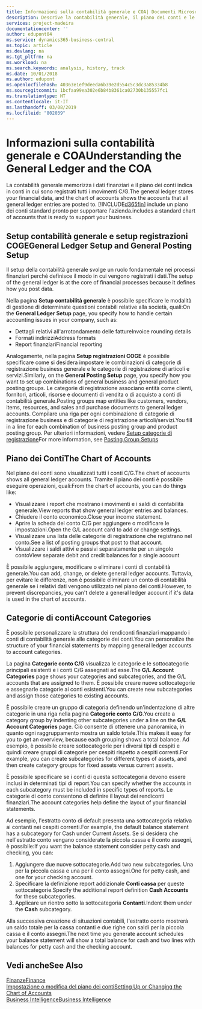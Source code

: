 ```yaml
---
title: Informazioni sulla contabilità generale e COA| Documenti Microsoft
description: Descrive la contabilità generale, il piano dei conti e le categorie dei conti.
services: project-madeira
documentationcenter: ''
author: edupont04
ms.service: dynamics365-business-central
ms.topic: article
ms.devlang: na
ms.tgt_pltfrm: na
ms.workload: na
ms.search.keywords: analysis, history, track
ms.date: 10/01/2018
ms.author: edupont
ms.openlocfilehash: 40363e1ef9deeda6b39e2d554c5c3dc3a85334b8
ms.sourcegitcommit: 1bcfaa99ea302e6b84b8361ca02730b135557fc1
ms.translationtype: HT
ms.contentlocale: it-IT
ms.lasthandoff: 03/08/2019
ms.locfileid: "802039"
---
```

# <a name="understanding-the-general-ledger-and-the-coa"></a><span data-ttu-id="0bc9a-103">Informazioni sulla contabilità generale e COA</span><span class="sxs-lookup"><span data-stu-id="0bc9a-103">Understanding the General Ledger and the COA</span></span>
<span data-ttu-id="0bc9a-104">La contabilità generale memorizza i dati finanziari e il piano dei conti indica in conti in cui sono registrati tutti i movimenti C/G.</span><span class="sxs-lookup"><span data-stu-id="0bc9a-104">The general ledger stores your financial data, and the chart of accounts shows the accounts that all general ledger entries are posted to.</span></span> [!INCLUDE[d365fin](includes/d365fin_md.md)] <span data-ttu-id="0bc9a-105">include un piano dei conti standard pronto per supportare l'azienda.</span><span class="sxs-lookup"><span data-stu-id="0bc9a-105">includes a standard chart of accounts that is ready to support your business.</span></span>

## <a name="general-ledger-setup-and-general-posting-setup"></a><span data-ttu-id="0bc9a-106">Setup contabilità generale e setup registrazioni COGE</span><span class="sxs-lookup"><span data-stu-id="0bc9a-106">General Ledger Setup and General Posting Setup</span></span>
<span data-ttu-id="0bc9a-107">Il setup della contabilità generale svolge un ruolo fondamentale nei processi finanziari perché definisce il modo in cui vengono registrati i dati.</span><span class="sxs-lookup"><span data-stu-id="0bc9a-107">The setup of the general ledger is at the core of financial processes because it defines how you post data.</span></span>  

<span data-ttu-id="0bc9a-108">Nella pagina **Setup contabilità generale** è possibile specificare le modalità di gestione di determinate questioni contabili relative alla società, quali:</span><span class="sxs-lookup"><span data-stu-id="0bc9a-108">On the **General Ledger Setup** page, you specify how to handle certain accounting issues in your company, such as:</span></span>  

* <span data-ttu-id="0bc9a-109">Dettagli relativi all'arrotondamento delle fatture</span><span class="sxs-lookup"><span data-stu-id="0bc9a-109">Invoice rounding details</span></span>  
* <span data-ttu-id="0bc9a-110">Formati indirizzi</span><span class="sxs-lookup"><span data-stu-id="0bc9a-110">Address formats</span></span>  
* <span data-ttu-id="0bc9a-111">Report finanziari</span><span class="sxs-lookup"><span data-stu-id="0bc9a-111">Financial reporting</span></span>  

<span data-ttu-id="0bc9a-112">Analogamente, nella pagina **Setup registrazioni COGE** è possibile specificare come si desidera impostare le combinazioni di categorie di registrazione business generale e le categorie di registrazione di articoli e servizi.</span><span class="sxs-lookup"><span data-stu-id="0bc9a-112">Similarly, on the **General Posting Setup** page, you specify how you want to set up combinations of general business and general product posting groups.</span></span> <span data-ttu-id="0bc9a-113">Le categorie di registrazione associano entità come clienti, fornitori, articoli, risorse e documenti di vendita o di acquisto a conti di contabilità generale.</span><span class="sxs-lookup"><span data-stu-id="0bc9a-113">Posting groups map entities like customers, vendors, items, resources, and sales and purchase documents to general ledger accounts.</span></span> <span data-ttu-id="0bc9a-114">Compilare una riga per ogni combinazione di categorie di registrazione business e di categorie di registrazione articoli/servizi.</span><span class="sxs-lookup"><span data-stu-id="0bc9a-114">You fill in a line for each combination of business posting group and product posting group.</span></span> <span data-ttu-id="0bc9a-115">Per ulteriori informazioni, vedere [Setup categorie di registrazione](finance-posting-groups.md)</span><span class="sxs-lookup"><span data-stu-id="0bc9a-115">For more information, see [Posting Group Setups](finance-posting-groups.md)</span></span>  

## <a name="the-chart-of-accounts"></a><span data-ttu-id="0bc9a-116">Piano dei Conti</span><span class="sxs-lookup"><span data-stu-id="0bc9a-116">The Chart of Accounts</span></span>
<span data-ttu-id="0bc9a-117">Nel piano dei conti sono visualizzati tutti i conti C/G.</span><span class="sxs-lookup"><span data-stu-id="0bc9a-117">The chart of accounts shows all general ledger accounts.</span></span> <span data-ttu-id="0bc9a-118">Tramite il piano dei conti è possibile eseguire operazioni, quali:</span><span class="sxs-lookup"><span data-stu-id="0bc9a-118">From the chart of accounts, you can do things like:</span></span>  

* <span data-ttu-id="0bc9a-119">Visualizzare i report che mostrano i movimenti e i saldi di contabilità generale.</span><span class="sxs-lookup"><span data-stu-id="0bc9a-119">View reports that show general ledger entries and balances.</span></span>  
* <span data-ttu-id="0bc9a-120">Chiudere il conto economico.</span><span class="sxs-lookup"><span data-stu-id="0bc9a-120">Close your income statement.</span></span>  
* <span data-ttu-id="0bc9a-121">Aprire la scheda del conto C/G per aggiungere o modificare le impostazioni.</span><span class="sxs-lookup"><span data-stu-id="0bc9a-121">Open the G/L account card to add or change settings.</span></span>  
* <span data-ttu-id="0bc9a-122">Visualizzare una lista delle categorie di registrazione che registrano nel conto.</span><span class="sxs-lookup"><span data-stu-id="0bc9a-122">See a list of posting groups that post to that account.</span></span>
* <span data-ttu-id="0bc9a-123">Visualizzare i saldi attivi e passivi separatamente per un singolo conto</span><span class="sxs-lookup"><span data-stu-id="0bc9a-123">View separate debit and credit balances for a single account</span></span>  

<span data-ttu-id="0bc9a-124">È possibile aggiungere, modificare o eliminare i conti di contabilità generale.</span><span class="sxs-lookup"><span data-stu-id="0bc9a-124">You can add, change, or delete general ledger accounts.</span></span> <span data-ttu-id="0bc9a-125">Tuttavia, per evitare le differenze, non è possibile eliminare un conto di contabilità generale se i relativi dati vengono utilizzato nel piano dei conti.</span><span class="sxs-lookup"><span data-stu-id="0bc9a-125">However, to prevent discrepancies, you can't delete a general ledger account if it's data is used in the chart of accounts.</span></span>  

## <a name="account-categories"></a><span data-ttu-id="0bc9a-126">Categorie di conti</span><span class="sxs-lookup"><span data-stu-id="0bc9a-126">Account Categories</span></span>
<span data-ttu-id="0bc9a-127">È possibile personalizzare la struttura dei rendiconti finanziari mappando i conti di contabilità generale alle categorie dei conti.</span><span class="sxs-lookup"><span data-stu-id="0bc9a-127">You can personalize the structure of your financial statements by mapping general ledger accounts to account categories.</span></span>  

<span data-ttu-id="0bc9a-128">La pagina **Categorie conto C/G** visualizza le categorie e le sottocategorie principali esistenti e i conti C/G assegnati ad esse.</span><span class="sxs-lookup"><span data-stu-id="0bc9a-128">The **G/L Account Categories** page shows your categories and subcategories, and the G/L accounts that are assigned to them.</span></span> <span data-ttu-id="0bc9a-129">È possibile creare nuove sottocategorie e assegnarle categorie ai conti esistenti.</span><span class="sxs-lookup"><span data-stu-id="0bc9a-129">You can create new subcategories and assign those categories to existing accounts.</span></span>  

<span data-ttu-id="0bc9a-130">È possibile creare un gruppo di categoria definendo un'indentazione di altre categorie in una riga nella pagina **Categorie conto C/G**.</span><span class="sxs-lookup"><span data-stu-id="0bc9a-130">You create a category group by indenting other subcategories under a line on the **G/L Account Categories** page.</span></span> <span data-ttu-id="0bc9a-131">Ciò consente di ottenere una panoramica, in quanto ogni raggruppamento mostra un saldo totale.</span><span class="sxs-lookup"><span data-stu-id="0bc9a-131">This makes it easy for you to get an overview, because each grouping shows a total balance.</span></span> <span data-ttu-id="0bc9a-132">Ad esempio, è possibile creare sottocategorie per i diversi tipi di cespiti e quindi creare gruppi di categorie per cespiti rispetto a cespiti correnti.</span><span class="sxs-lookup"><span data-stu-id="0bc9a-132">For example, you can create subcategories for different types of assets, and then create category groups for fixed assets versus current assets.</span></span>  

<span data-ttu-id="0bc9a-133">È possibile specificare se i conti di questa sottocategoria devono essere inclusi in determinati tipi di report.</span><span class="sxs-lookup"><span data-stu-id="0bc9a-133">You can specify whether the accounts in each subcategory must be included in specific types of reports.</span></span> <span data-ttu-id="0bc9a-134">Le categorie di conto consentono di definire il layout dei rendiconti finanziari.</span><span class="sxs-lookup"><span data-stu-id="0bc9a-134">The account categories help define the layout of your financial statements.</span></span>  

<span data-ttu-id="0bc9a-135">Ad esempio, l'estratto conto di default presenta una sottocategoria relativa ai contanti nei cespiti correnti.</span><span class="sxs-lookup"><span data-stu-id="0bc9a-135">For example, the default balance statement has a subcategory for Cash under Current Assets.</span></span> <span data-ttu-id="0bc9a-136">Se si desidera che nell'estratto conto vengano considerate la piccola cassa e il conto assegni, è possibile:</span><span class="sxs-lookup"><span data-stu-id="0bc9a-136">If you want the balance statement consider petty cash and checking, you can:</span></span>  

1. <span data-ttu-id="0bc9a-137">Aggiungere due nuove sottocategorie.</span><span class="sxs-lookup"><span data-stu-id="0bc9a-137">Add two new subcategories.</span></span> <span data-ttu-id="0bc9a-138">Una per la piccola cassa e una per il conto assegni.</span><span class="sxs-lookup"><span data-stu-id="0bc9a-138">One for petty cash, and one for your checking account.</span></span>  
2. <span data-ttu-id="0bc9a-139">Specificare la definizione report addizionale **Conti cassa** per queste sottocategorie.</span><span class="sxs-lookup"><span data-stu-id="0bc9a-139">Specify the additional report definition **Cash Accounts** for these subcategories.</span></span>  
3. <span data-ttu-id="0bc9a-140">Applicare un rientro sotto la sottocategoria **Contanti**.</span><span class="sxs-lookup"><span data-stu-id="0bc9a-140">Indent them under the **Cash** subcategory.</span></span>  

<span data-ttu-id="0bc9a-141">Alla successiva creazione di situazioni contabili, l'estratto conto mostrerà un saldo totale per la cassa contanti e due righe con saldi per la piccola cassa e il conto assegni.</span><span class="sxs-lookup"><span data-stu-id="0bc9a-141">The next time you generate account schedules your balance statement will show a total balance for cash and two lines with balances for petty cash and the checking account.</span></span>  

## <a name="see-also"></a><span data-ttu-id="0bc9a-142">Vedi anche</span><span class="sxs-lookup"><span data-stu-id="0bc9a-142">See Also</span></span>
[<span data-ttu-id="0bc9a-143">Finanze</span><span class="sxs-lookup"><span data-stu-id="0bc9a-143">Finance</span></span>](finance.md)  
[<span data-ttu-id="0bc9a-144">Impostazione o modifica del piano dei conti</span><span class="sxs-lookup"><span data-stu-id="0bc9a-144">Setting Up or Changing the Chart of Accounts</span></span>](finance-setup-chart-accounts.md)  
[<span data-ttu-id="0bc9a-145">Business Intelligence</span><span class="sxs-lookup"><span data-stu-id="0bc9a-145">Business Intelligence</span></span>](bi.md)  
